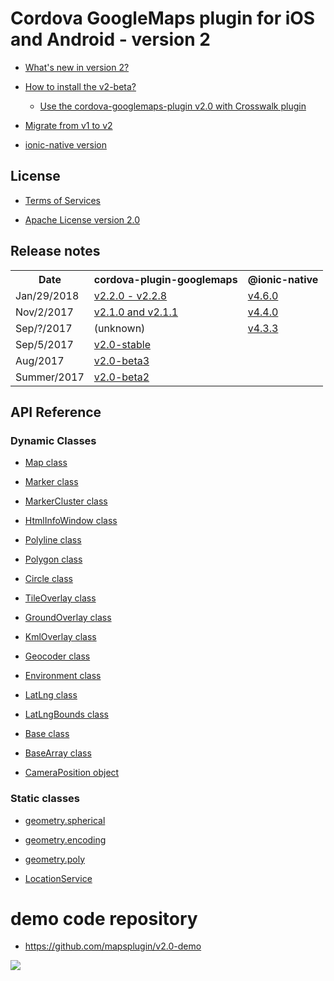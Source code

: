 # Cordova GoogleMaps plugin for iOS and Android - version 2

- [What's new in version 2?](whats-new-v2/README.md)

- [How to install the v2-beta?](Installation/README.md)

  - [Use the cordova-googlemaps-plugin v2.0 with Crosswalk plugin](Installation/crosswalk/README.md)

- [Migrate from v1 to v2](migrate-from-v1/README.md)

- [ionic-native version](ionic-native/README.md)

## License

- [Terms of Services](./Terms-of-Services/README.md)

- [Apache License version 2.0](https://www.apache.org/licenses/LICENSE-2.0.html)

## Release notes

<table>
  <tr>
    <th>Date</th>
    <th>cordova-plugin-googlemaps</th>
    <th>@ionic-native</th>
  </tr>
  <tr>
    <td>Jan/29/2018</td>
    <td>
      <a href="./ReleaseNotes/v2.2.0/README.md">v2.2.0 - v2.2.8</a>
    </td>
    <td>
      <a href="./ReleaseNotes/ionic-googlemaps-4.6.0/README.md">v4.6.0</a>
    </td>
  </tr>
  <tr>
    <td>Nov/2/2017</td>
    <td>
      <a href="./ReleaseNotes/v2.1.0/README.md">v2.1.0 and v2.1.1</a>
    </td>
    <td>
      <a href="./ReleaseNotes/ionic-googlemaps-4.4.0/README.md">v4.4.0</a>
    </td>
  </tr>
  <tr>
    <td>Sep/?/2017</td>
    <td>(unknown)</td>
    <td>
      <a href="./ReleaseNotes/ionic-googlemaps-4.3.3/README.md">v4.3.3</a>
    </td>
  </tr>
  <tr>
    <td>Sep/5/2017</td>
    <td>
      <a href="./ReleaseNotes/v2.0-stable/README.md">v2.0-stable</a>
    </td>
    <td>&nbsp;</td>
  </tr>
  <tr>
    <td>Aug/2017</td>
    <td>
      <a href="./ReleaseNotes/v2.0-beta3/README.md">v2.0-beta3</a>
    </td>
    <td>&nbsp;</td>
  </tr>
  <tr>
    <td>Summer/2017</td>
    <td>
      <a href="./ReleaseNotes/v2.0-beta2/README.md">v2.0-beta2</a>
    </td>
    <td>&nbsp;</td>
  </tr>
</table>

## API Reference

### Dynamic Classes

- [Map class](./class/Map/README.md)

- [Marker class](./class/Marker/README.md)

- [MarkerCluster class](./class/MarkerCluster/README.md)

- [HtmlInfoWindow class](./class/HtmlInfoWindow/README.md)

- [Polyline class](./class/Polyline/README.md)

- [Polygon class](./class/Polygon/README.md)

- [Circle class](./class/Circle/README.md)

- [TileOverlay class](./class/TileOverlay/README.md)

- [GroundOverlay class](./class/GroundOverlay/README.md)

- [KmlOverlay class](./class/KmlOverlay/README.md)

- [Geocoder class](./class/Geocoder/README.md)

- [Environment class](./class/Environment/README.md)

- [LatLng class](./class/LatLng/README.md)

- [LatLngBounds class](./class/LatLngBounds/README.md)

- [Base class](./class/BaseClass/README.md)

- [BaseArray class](./class/BaseArrayClass/README.md)

- [CameraPosition object](./class/CameraPosition/README.md)


### Static classes

- [geometry.spherical](./class/utilities/geometry/spherical/README.md)

- [geometry.encoding](./class/utilities/geometry/encoding/README.md)

- [geometry.poly](./class/utilities/geometry/poly/README.md)

- [LocationService](./class/locationservice/README.md)

# demo code repository
 - https://github.com/mapsplugin/v2.0-demo

 ![](https://github.com/mapsplugin/v2.0-demo/raw/master/image.gif?raw=true)
